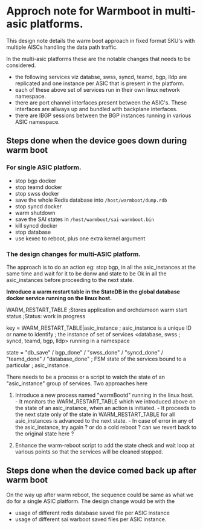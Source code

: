# Approch note for Warmboot in multi-asic platforms.
This design note details the warm boot approach in fixed format SKU's with multiple AISCs handling the data path traffic.

In the multi-asic platforms these are the notable changes that needs to be considered.
  - the following services viz databse, swss, syncd, teamd, bgp, lldp are replicated and one instance per ASIC that is present in the platform.
  - each of these above set of services run in their own linux network namespace.
  - there are port channel interfaces present between the ASIC's. These interfaces are allways up and bundled with backplane interfaces.
  - there are IBGP sessions between the BGP instances running in various ASIC namespace.


## Steps done when the device goes down during warm boot

### For single ASIC platform.

  - stop bgp docker 
  - stop teamd docker
  - stop swss docker
  - save the whole Redis database into ```/host/warmboot/dump.rdb```
  - stop syncd docker
  - warm shutdown
  - save the SAI states in ```/host/warmboot/sai-warmboot.bin```
  - kill syncd docker
  - stop database
  - use kexec to reboot, plus one extra kernel argument


### The design changes for multi-ASIC platform.

The approach is to do an action eg: stop bgp, in all the asic_instances at the same time and wait for it to be donw and state to be Ok in all the asic_instances before proceeding to the next state.

**Introduce a warm restart table in the StateDB in the global database docker service running on the linux host.**

WARM_RESTART_TABLE
;Stores application and orchdameon warm start status
;Status: work in progress

key             = WARM_RESTART_TABLE|asic_instance        ; asic_instance is a unique ID or name to identify
                                                          ; the instance of set of services <database, swss
                                                          ; syncd, teamd, bgp, lldp> running in a namespace

state           = "db_save" / bgp_done" / "swss_done" / "syncd_done" / "teamd_done" / "database_done"
                                                             ; FSM state of the services bound to a particular 
                                                             ; asic_instance.

There needs to be a process or a script to watch the state of an "asic_instance" group of services. Two approaches here 

  1. Introduce a new process named "warmBootd" running in the linux host.
    - It monitors the WARM_RESTART_TABLE which we introduced above on the state of an asic_instance, when an action is initiated.
    - It proceeds to the next state only of the state in WARM_RESTART_TABLE for all asic_instances is advanced to the next state.
    - In case of error in any of the asic_instance, try again ? or do a cold reboot ? can we revert back to the original state here ?

  2. Enhance the warm-reboot script to add the state check and wait loop at various points so that the services will be cleaned stopped.


## Steps done when the device comed back up after warm boot

On the way up after warm reboot, the sequence could be same as what we do for a single ASIC platform. The design change would be with the 
  - usage of different redis database saved file per ASIC instance
  - usage of different sai warboot saved files per ASIC instance.
 
